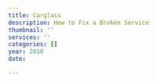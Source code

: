 ```yaml
---
title: Carglass
description: How to Fix a Broken Service
thumbnail: ''
services: ''
categories: []
year: 2018
date: 

---
```

